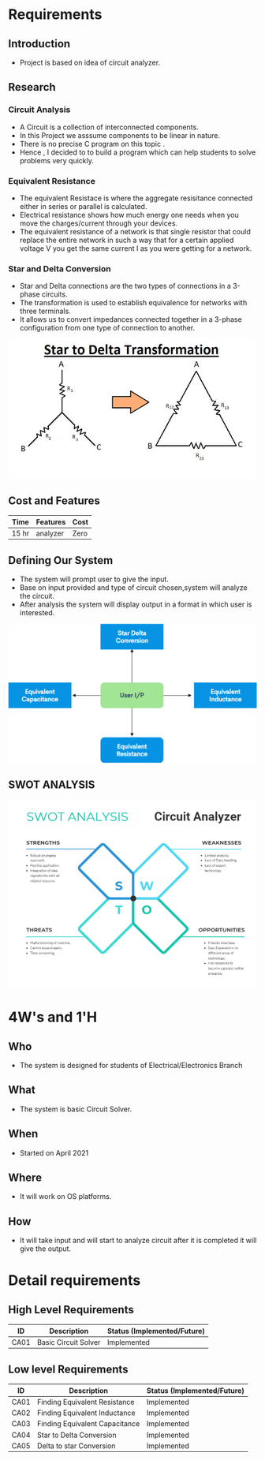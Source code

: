 # Requirements

## Introduction
 * Project is based on idea of circuit analyzer.

## Research

### Circuit Analysis
*   A Circuit is a collection of interconnected components.
*   In this Project we asssume components to be linear in nature.
*   There is no precise C program on this topic .
*   Hence , I decided to to build a program which can help students to solve problems very quickly.
 
### Equivalent Resistance
*   The equivalent Resistace is where the aggregate resisitance connected either in series or parallel is calculated.
*   Electrical resistance shows how much energy one needs when you move the charges/current through your devices.
*   The equivalent resistance of a network is that single resistor that could replace the entire network in such a way that for a certain applied voltage V you get the same current I as you were getting for a network.

### Star and Delta Conversion
*   Star and Delta connections are the two types of connections in a 3-phase circuits.
*   The transformation is used to establish equivalence for networks with three terminals.
*   It allows us to convert impedances connected together in a 3-phase configuration from one type of connection to another.


![Description](https://github.com/MohdHusainKhan/MiniProject/blob/main/1_Requirements/star%20to%20delta.jpg)


## Cost and Features
| Time | Features | Cost |
| ---- | -------- | ---- |
|15 hr | analyzer | Zero |
## Defining Our System
* The system will prompt user to give the input.
* Base on input provided and type of circuit chosen,system will analyze the circuit.
* After analysis the system will display output in a format in which user is interested.










![Description](https://github.com/MohdHusainKhan/MiniProject/blob/main/1_Requirements/Fc.png)



## SWOT ANALYSIS
![Description](https://github.com/MohdHusainKhan/MiniProject/blob/main/1_Requirements/Swot_Analysis.png)

# 4W&#39;s and 1&#39;H

## Who
* The system is designed for students of Electrical/Electronics Branch

## What
*   The system is basic Circuit Solver.

## When
*   Started on April 2021

## Where
*   It will work on OS platforms.

## How
*   It will take input and will start to analyze circuit after it is completed it will give the output.

# Detail requirements
## High Level Requirements
| ID | Description | Status (Implemented/Future) |
| ---- | ----------- | --------------------------- |
| CA01 | Basic Circuit Solver | Implemented |


##  Low level Requirements
| ID | Description | Status (Implemented/Future) |
| ---- | ----------- | --------------------------- |
| CA01 | Finding Equivalent Resistance | Implemented |
| CA02 | Finding Equivalent Inductance | Implemented |
| CA03 | Finding Equivalent Capacitance | Implemented |
| CA04 | Star to Delta Conversion | Implemented |
| CA05 | Delta to star Conversion | Implemented |

 
